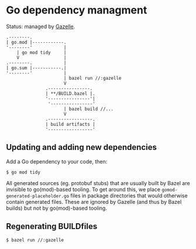 Go dependency managment
=======================

Status: managed by [Gazelle](https://github.com/bazelbuild/bazel-gazelle).


    .--------.
    | go.mod |------------.
    '--------'            |
        | go mod tidy     |
        V                 |
    .--------.            |
    | go.sum |-----------.|
    '--------'            |
                          | bazel run //:gazelle
                          V
                   .----------------.
                   | **/BUILD.bazel |.
                   '----------------'|
                    '----------------'
                          | bazel build //...
                          V
                   .-----------------.
                   | build artifacts |
                   '-----------------'

Updating and adding new dependencies
------------------------------------

Add a Go dependency to your code, then:

    $ go mod tidy

All generated sources (eg. protobuf stubs) that are usually built by Bazel are invisible to go(mod)-based tooling. To get around this, we place `gomod-generated-placeholder.go` files in package directories that would otherwise contain generated files. These are ignored by Gazelle (and thus by Bazel builds) but not by go(mod)-based tooling.

Regenerating BUILDfiles
-----------------------

    $ bazel run //:gazelle
